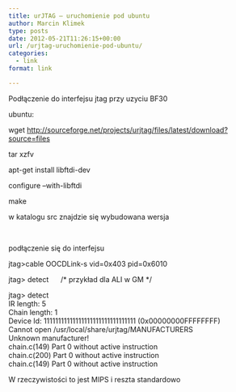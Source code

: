 ```yaml
---
title: urJTAG – uruchomienie pod ubuntu
author: Marcin Klimek
type: posts
date: 2012-05-21T11:26:15+00:00
url: /urjtag-uruchomienie-pod-ubuntu/
categories:
  - link
format: link

---
```

Podłączenie do interfejsu jtag przy uzyciu BF30

ubuntu:

wget http://sourceforge.net/projects/urjtag/files/latest/download?source=files

tar xzfv

apt-get install libftdi-dev

configure &#8211;with-libftdi

make

w katalogu src znajdzie się wybudowana wersja

&nbsp;

podłączenie się do interfejsu

jtag>cable OOCDLink-s vid=0x403 pid=0x6010

jtag> detect      /\* przykład dla ALI w GM \*/

jtag> detect  
IR length: 5  
Chain length: 1  
Device Id: 11111111111111111111111111111111 (0x00000000FFFFFFFF)  
Cannot open /usr/local/share/urjtag/MANUFACTURERS  
Unknown manufacturer!  
chain.c(149) Part 0 without active instruction  
chain.c(200) Part 0 without active instruction  
chain.c(149) Part 0 without active instruction

W rzeczywistości to jest MIPS i reszta standardowo

&nbsp;

&nbsp;

&nbsp;

&nbsp;